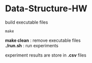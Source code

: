 # Data-Structure-HW  
build executable files   
```
make
```
**make clean** : remove executable files  
**./run.sh** : run experiments  
  
experiment results are store in **.csv** files  
